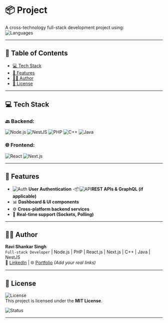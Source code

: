 # 📦 Project

A cross-technology full-stack development project using:  
![Languages](https://img.shields.io/badge/code-MultiLanguage-blue)

---

## 📑 Table of Contents

- [💻 Tech Stack](#-tech-stack)
- [📝 Features](#-features)
- [👨‍💻 Author](#-author)
- [📜 License](#-license)

---

## 💻 Tech Stack

### 🔙 Backend:
![Node.js](https://img.shields.io/badge/Backend-Node.js-brightgreen)
![NestJS](https://img.shields.io/badge/Backend-NestJS-red)
![PHP](https://img.shields.io/badge/Backend-PHP-blue)
![C++](https://img.shields.io/badge/Backend-C++-orange)
![Java](https://img.shields.io/badge/Backend-Java-lightgrey)

### 🌐 Frontend:
![React](https://img.shields.io/badge/Frontend-React-blue)
![Next.js](https://img.shields.io/badge/Frontend-Next.js-black)

---

## 📝 Features

- ![Auth](https://img.shields.io/badge/Auth-Enabled-brightgreen) **User Authentication**
-📦![API](https://img.shields.io/badge/API-khaki)**REST APIs & GraphQL (if applicable)**
- 📊 **Dashboard & UI components**
- ⚙️ **Cross-platform backend services**
- 💬 **Real-time support (Sockets, Polling)**

---

## 👨‍💻 Author

**Ravi Shankar Singh**  
`Full-stack Developer` | Node.js | PHP | React.js | Next.js | C++ | Java | NestJS  
🔗 [LinkedIn](https://www.linkedin.com) | 🌐 [Portfolio](https://your-portfolio-link.com) *(Add your real links)*

---

## 📜 License

![License](https://img.shields.io/badge/License-MIT-yellow)  
This project is licensed under the **MIT License**.

![Status](https://img.shields.io/badge/Maintained-Yes-success)

---
